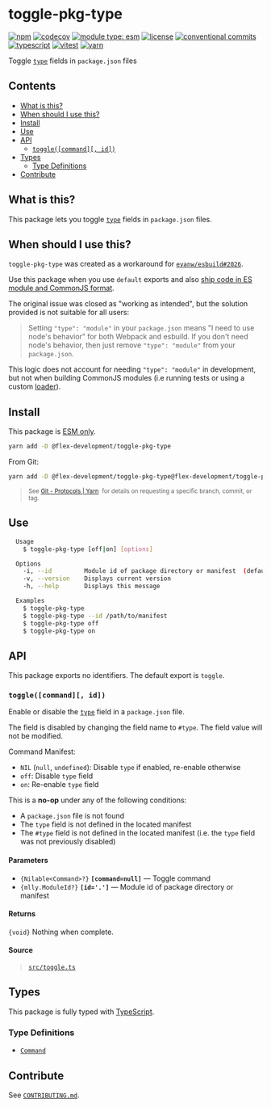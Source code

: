 # toggle-pkg-type

[![npm](https://img.shields.io/npm/v/@flex-development/toggle-pkg-type.svg)](https://npmjs.com/package/@flex-development/toggle-pkg-type)
[![codecov](https://codecov.io/gh/flex-development/toggle-pkg-type/branch/main/graph/badge.svg?token=TSNEYCXRO3)](https://codecov.io/gh/flex-development/toggle-pkg-type)
[![module type: esm](https://img.shields.io/badge/module%20type-esm-brightgreen)](https://github.com/voxpelli/badges-cjs-esm)
[![license](https://img.shields.io/github/license/flex-development/toggle-pkg-type.svg)](LICENSE.md)
[![conventional commits](https://img.shields.io/badge/-conventional%20commits-fe5196?logo=conventional-commits&logoColor=ffffff)](https://conventionalcommits.org/)
[![typescript](https://img.shields.io/badge/-typescript-3178c6?logo=typescript&logoColor=ffffff)](https://typescriptlang.org/)
[![vitest](https://img.shields.io/badge/-vitest-6e9f18?style=flat&logo=vitest&logoColor=ffffff)](https://vitest.dev/)
[![yarn](https://img.shields.io/badge/-yarn-2c8ebb?style=flat&logo=yarn&logoColor=ffffff)](https://yarnpkg.com/)

Toggle [`type`][1] fields in `package.json` files

## Contents

- [What is this?](#what-is-this)
- [When should I use this?](#when-should-i-use-this)
- [Install](#install)
- [Use](#use)
- [API](#api)
  - [`toggle([command][, id])`](#togglecommand-id)
- [Types](#types)
  - [Type Definitions](#type-definitions)
- [Contribute](#contribute)

## What is this?

This package lets you toggle [`type`][1] fields in `package.json` files.

## When should I use this?

`toggle-pkg-type` was created as a workaround for [`evanw/esbuild#2026`][2].

Use this package when you use `default` exports and also [ship code in ES module and CommonJS format][3].

The original issue was closed as "working as intended", but the solution provided is not suitable for all users:

> Setting `"type": "module"` in your `package.json` means "I need to use node's behavior" for both Webpack and esbuild.
> If you don't need node's behavior, then just remove `"type": "module"` from your `package.json`.

This logic does not account for needing `"type": "module"` in development, but not when building CommonJS modules (i.e
running tests or using a custom [loader][4]).

## Install

This package is [ESM only][5].

```sh
yarn add -D @flex-development/toggle-pkg-type
```

From Git:

```sh
yarn add -D @flex-development/toggle-pkg-type@flex-development/toggle-pkg-type
```

<blockquote>
  <small>
    See <a href='https://yarnpkg.com/features/protocols#git'>Git - Protocols | Yarn</a>
    &nbsp;for details on requesting a specific branch, commit, or tag.
  </small>
</blockquote>

## Use

```sh
  Usage
    $ toggle-pkg-type [off|on] [options]

  Options
    -i, --id         Module id of package directory or manifest  (default process.env.npm_package_json)
    -v, --version    Displays current version
    -h, --help       Displays this message

  Examples
    $ toggle-pkg-type
    $ toggle-pkg-type --id /path/to/manifest
    $ toggle-pkg-type off
    $ toggle-pkg-type on
```

## API

This package exports no identifiers. The default export is `toggle`.

### `toggle([command][, id])`

Enable or disable the [`type`][1] field in a `package.json` file.

The field is disabled by changing the field name to `#type`. The field value will not be modified.

Command Manifest:

- `NIL` (`null`, `undefined`): Disable `type` if enabled, re-enable otherwise
- `off`: Disable `type` field
- `on`: Re-enable `type` field

This is a **no-op** under any of the following conditions:

- A `package.json` file is not found
- The `type` field is not defined in the located manifest
- The `#type` field is not defined in the located manifest (i.e. the `type` field was not previously disabled)

#### Parameters

- `{Nilable<Command>?}` **`[command=null]`** &mdash; Toggle command
- `{mlly.ModuleId?}` **`[id='.']`** &mdash; Module id of package directory or manifest

#### Returns

`{void}` Nothing when complete.

#### Source

> [`src/toggle.ts`](src/toggle.ts)

## Types

This package is fully typed with [TypeScript][6].

### Type Definitions

- [`Command`](src/types/command.ts)

## Contribute

See [`CONTRIBUTING.md`](CONTRIBUTING.md).

[1]: https://nodejs.org/api/packages.html#type
[2]: https://github.com/evanw/esbuild/issues/2026
[3]: https://github.com/flex-development/aggregate-error-ponyfill/blob/main/package.json#L33-L42
[4]: https://nodejs.org/api/esm.html#loaders
[5]: https://gist.github.com/sindresorhus/a39789f98801d908bbc7ff3ecc99d99c
[6]: https://www.typescriptlang.org
